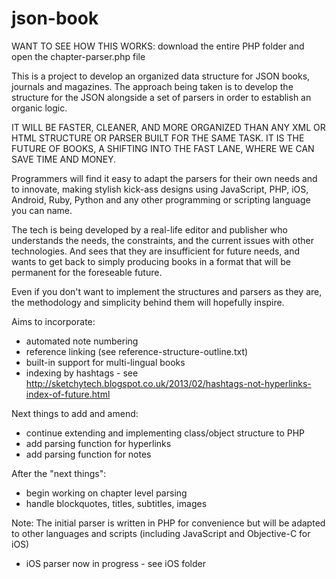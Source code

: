 json-book
========

WANT TO SEE HOW THIS WORKS: download the entire PHP folder and open the chapter-parser.php file


This is a project to develop an organized data structure for JSON books, journals and magazines. The approach being taken is to develop the structure for the JSON alongside a set of parsers in order to establish an organic logic.

IT WILL BE FASTER, CLEANER, AND MORE ORGANIZED THAN ANY XML OR HTML STRUCTURE OR PARSER BUILT FOR THE SAME TASK. IT IS THE FUTURE OF BOOKS, A SHIFTING INTO THE FAST LANE, WHERE WE CAN SAVE TIME AND MONEY.

Programmers will find it easy to adapt the parsers for their own needs and to innovate, making stylish kick-ass designs using JavaScript, PHP, iOS, Android, Ruby, Python and any other programming or scripting language you can name.

The tech is being developed by a real-life editor and publisher who understands the needs, the constraints, and the current issues with other technologies. And sees that they are insufficient for future needs, and wants to get back to simply producing books in a format that will be permanent for the foreseable future.

Even if you don't want to implement the structures and parsers as they are, the methodology and simplicity behind them will hopefully inspire.

Aims to incorporate:

- automated note numbering
- reference linking (see reference-structure-outline.txt)
- built-in support for multi-lingual books
- indexing by hashtags - see http://sketchytech.blogspot.co.uk/2013/02/hashtags-not-hyperlinks-index-of-future.html
  
Next things to add and amend:

- continue extending and implementing class/object structure to PHP
- add parsing function for hyperlinks
- add parsing function for notes

After the "next things":

- begin working on chapter level parsing
- handle blockquotes, titles, subtitles, images

Note: The initial parser is written in PHP for convenience but will be adapted to other languages and scripts (including JavaScript and Objective-C for iOS)

- iOS parser now in progress - see iOS folder
